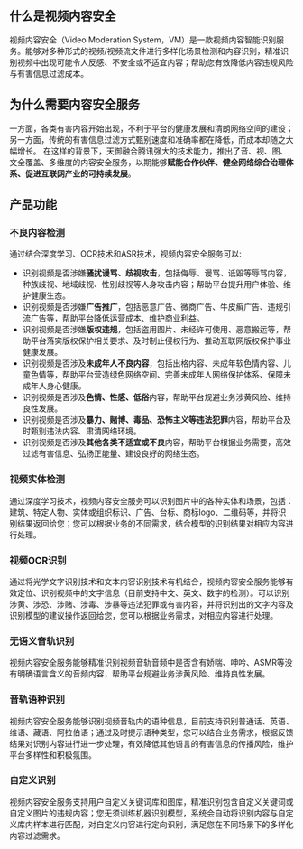 ##  什么是视频内容安全
视频内容安全（Video Moderation System，VM）是一款视频内容智能识别服务。能够对多种形式的视频/视频流文件进行多样化场景检测和内容识别，精准识别视频中出现可能令人反感、不安全或不适宜内容；帮助您有效降低内容违规风险与有害信息过滤成本。

## 为什么需要内容安全服务
一方面，各类有害内容开始出现，不利于平台的健康发展和清朗网络空间的建设；另一方面，传统的有害信息过滤方式甄别速度和准确率都在降低，而成本却随之大幅增长。
在这样的背景下，天御融合腾讯强大的技术能力，推出了音、视、图、文全覆盖、多维度的内容安全服务，以期能够**赋能合作伙伴、健全网络综合治理体系、促进互联网产业的可持续发展**。

## 产品功能
### 不良内容检测
通过结合深度学习、OCR技术和ASR技术，视频内容安全服务可以:

- 识别视频是否涉嫌**骚扰谩骂、歧视攻击**，包括侮辱、谩骂、诋毁等辱骂内容，种族歧视、地域歧视、性别歧视等人身攻击内容；帮助平台提升用户体验、维护健康生态。
- 识别视频是否涉嫌**广告推广**，包括恶意广告、微商广告、牛皮癣广告、违规引流广告等，帮助平台降低运营成本、维护商业利益。
- 识别视频是否涉嫌**版权违规**，包括盗用图片、未经许可使用、恶意搬运等，帮助平台落实版权保护相关要求、及时制止侵权行为、推动互联网版权保护事业健康发展。
- 识别视频是否涉及**未成年人不良内容**，包括出格内容、未成年软色情内容、儿童色情等，帮助平台营造绿色网络空间、完善未成年人网络保护体系、保障未成年人身心健康。
- 识别视频是否涉及**色情、性感、低俗**内容，帮助平台规避业务涉黄风险、维持良性发展。
- 识别视频是否涉及**暴力、赌博、毒品、恐怖主义等违法犯罪**内容，帮助平台及时甄别违法内容、肃清网络环境。
- 识别视频是否涉及**其他各类不适宜或不良**内容，帮助平台根据业务需要，高效过滤有害信息、弘扬正能量、建设良好的网络生态。

### 视频实体检测
通过深度学习技术，视频内容安全服务可以识别图片中的各种实体和场景，包括：建筑、特定人物、实体或组织标识、广告、台标、商标logo、二维码等，并将识别结果返回给您；您可以根据业务的不同需求，结合模型的识别结果对相应内容进行处理。

### 视频OCR识别
通过将光学文字识别技术和文本内容识别技术有机结合，视频内容安全服务能够有效定位、识别视频中的文字信息（目前支持中文、英文、数字的检测）。可以识别涉黄、涉恐、涉赌、涉毒、涉暴等违法犯罪或有害内容，并将识别出的文字内容及识别模型的建议操作返回给您，您可以根据业务需求，对相应内容进行处理。

### 无语义音轨识别
视频内容安全服务能够精准识别视频音轨音频中是否含有娇喘、呻吟、ASMR等没有明确语言含义的音频内容，帮助平台规避业务涉黄风险、维持良性发展。

### 音轨语种识别
视频内容安全服务能够识别视频音轨内的语种信息，目前支持识别普通话、英语、维语、藏语、阿拉伯语；通过及时提示语种类型，您可以结合业务需求，根据反馈结果对识别内容进行进一步处理，有效降低其他语言的有害信息的传播风险，维护平台多样性和积极氛围。

### 自定义识别
视频内容安全服务支持用户自定义关键词库和图库，精准识别包含自定义关键词或自定义图片的违规内容；您无须训练机器识别模型，系统会自动将识别内容与自定义库内样本进行匹配，对自定义内容进行定向识别，满足您在不同场景下的多样化内容过滤需求。

